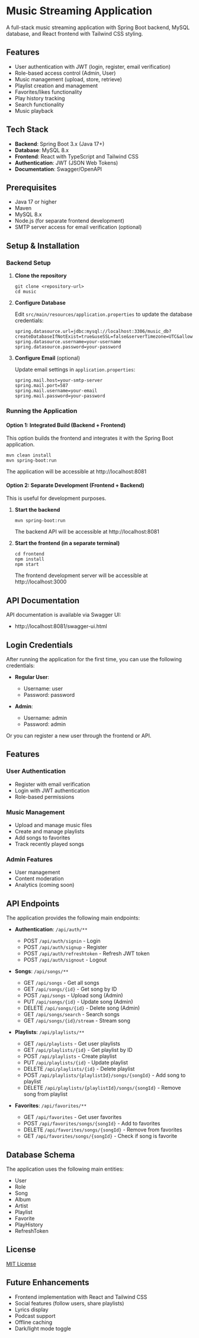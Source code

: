 # Music Streaming Application

A full-stack music streaming application with Spring Boot backend, MySQL database, and React frontend with Tailwind CSS styling.

## Features

- User authentication with JWT (login, register, email verification)
- Role-based access control (Admin, User)
- Music management (upload, store, retrieve)
- Playlist creation and management
- Favorites/likes functionality
- Play history tracking
- Search functionality
- Music playback

## Tech Stack

- **Backend**: Spring Boot 3.x (Java 17+)
- **Database**: MySQL 8.x
- **Frontend**: React with TypeScript and Tailwind CSS
- **Authentication**: JWT (JSON Web Tokens)
- **Documentation**: Swagger/OpenAPI

## Prerequisites

- Java 17 or higher
- Maven
- MySQL 8.x
- Node.js (for separate frontend development)
- SMTP server access for email verification (optional)

## Setup & Installation

### Backend Setup

1. **Clone the repository**
   ```
   git clone <repository-url>
   cd music
   ```

2. **Configure Database**
   
   Edit `src/main/resources/application.properties` to update the database credentials:
   ```
   spring.datasource.url=jdbc:mysql://localhost:3306/music_db?createDatabaseIfNotExist=true&useSSL=false&serverTimezone=UTC&allowPublicKeyRetrieval=true
   spring.datasource.username=your-username
   spring.datasource.password=your-password
   ```

3. **Configure Email** (optional)
   
   Update email settings in `application.properties`:
   ```
   spring.mail.host=your-smtp-server
   spring.mail.port=587
   spring.mail.username=your-email
   spring.mail.password=your-password
   ```

### Running the Application

#### Option 1: Integrated Build (Backend + Frontend)

This option builds the frontend and integrates it with the Spring Boot application.

```
mvn clean install
mvn spring-boot:run
```

The application will be accessible at http://localhost:8081

#### Option 2: Separate Development (Frontend + Backend)

This is useful for development purposes.

1. **Start the backend**
   ```
   mvn spring-boot:run
   ```
   The backend API will be accessible at http://localhost:8081

2. **Start the frontend (in a separate terminal)**
   ```
   cd frontend
   npm install
   npm start
   ```
   The frontend development server will be accessible at http://localhost:3000

## API Documentation

API documentation is available via Swagger UI:
- http://localhost:8081/swagger-ui.html

## Login Credentials

After running the application for the first time, you can use the following credentials:

- **Regular User**:
  - Username: user
  - Password: password

- **Admin**:
  - Username: admin
  - Password: admin

Or you can register a new user through the frontend or API.

## Features

### User Authentication
- Register with email verification
- Login with JWT authentication
- Role-based permissions

### Music Management
- Upload and manage music files
- Create and manage playlists
- Add songs to favorites
- Track recently played songs

### Admin Features
- User management
- Content moderation
- Analytics (coming soon)

## API Endpoints

The application provides the following main endpoints:

- **Authentication**: `/api/auth/**`
  - POST `/api/auth/signin` - Login
  - POST `/api/auth/signup` - Register
  - POST `/api/auth/refreshtoken` - Refresh JWT token
  - POST `/api/auth/signout` - Logout

- **Songs**: `/api/songs/**`
  - GET `/api/songs` - Get all songs
  - GET `/api/songs/{id}` - Get song by ID
  - POST `/api/songs` - Upload song (Admin)
  - PUT `/api/songs/{id}` - Update song (Admin)
  - DELETE `/api/songs/{id}` - Delete song (Admin)
  - GET `/api/songs/search` - Search songs
  - GET `/api/songs/{id}/stream` - Stream song

- **Playlists**: `/api/playlists/**`
  - GET `/api/playlists` - Get user playlists
  - GET `/api/playlists/{id}` - Get playlist by ID
  - POST `/api/playlists` - Create playlist
  - PUT `/api/playlists/{id}` - Update playlist
  - DELETE `/api/playlists/{id}` - Delete playlist
  - POST `/api/playlists/{playlistId}/songs/{songId}` - Add song to playlist
  - DELETE `/api/playlists/{playlistId}/songs/{songId}` - Remove song from playlist

- **Favorites**: `/api/favorites/**`
  - GET `/api/favorites` - Get user favorites
  - POST `/api/favorites/songs/{songId}` - Add to favorites
  - DELETE `/api/favorites/songs/{songId}` - Remove from favorites
  - GET `/api/favorites/songs/{songId}` - Check if song is favorite

## Database Schema

The application uses the following main entities:

- User
- Role
- Song
- Album
- Artist
- Playlist
- Favorite
- PlayHistory
- RefreshToken

## License

[MIT License](LICENSE)

## Future Enhancements

- Frontend implementation with React and Tailwind CSS
- Social features (follow users, share playlists)
- Lyrics display
- Podcast support
- Offline caching
- Dark/light mode toggle 